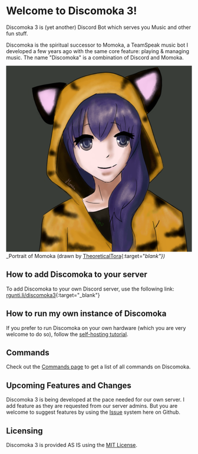 # Welcome to Discomoka 3!
Discomoka 3 is (yet another) Discord Bot which serves you Music and other fun stuff.

Discomoka is the spiritual successor to Momoka, a TeamSpeak music bot I developed a few years ago with the same core feature: playing & managing music.
The name "Discomoka" is a combination of Discord and Momoka.

![Momoka](res/img/momoka.png)
_Portrait of Momoka (drawn by [TheoreticalTora](http://exploratora.tumblr.com/){:target="_blank"})_

## How to add Discomoka to your server
To add Discomoka to your own Discord server, use the following link: [rgunti.li/discomoka3](http://rgunti.li/discomoka3join){:target="_blank"}

## How to run my own instance of Discomoka
If you prefer to run Discomoka on your own hardware (which you are very welcome to do so), follow the [self-hosting tutorial](self-host.md).

## Commands
Check out the [Commands page](./commands/README.md) to get a list of all commands on Discomoka.

## Upcoming Features and Changes
Discomoka 3 is being developed at the pace needed for our own server. I add feature as they are requested from our server admins. But you are welcome to suggest features by using the [Issue](https://github.com/rgunti/discomoka-3/issues) system here on Github.

## Licensing
Discomoka 3 is provided AS IS using the [MIT License](LICENSE.md).
